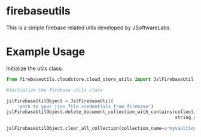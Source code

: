 # firebaseutils
This is a simple firebase related utils developed by JSoftwareLabs.

# Example Usage

Initialize the utils class:

```python
from firebaseutils.cloudstore.cloud_store_utils import JslFirebaseUtil

#initialize the firebase utils class

jslFirebaseUtilObject = JslFirebaseUtil(
	'path to your json file credentials from firebase')
jslFirebaseUtilObject.delete_document_collection_with_contains(collection_name=u'collection name',
															   string_contains='any string which is present in your document collection')

jslFirebaseUtilObject.clear_all_collection(collection_name=u'myvaultlogsprod')

```


